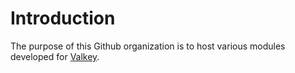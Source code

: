 # Introduction

The purpose of this Github organization is to host various modules developed for [Valkey](https://valkey.io/).

